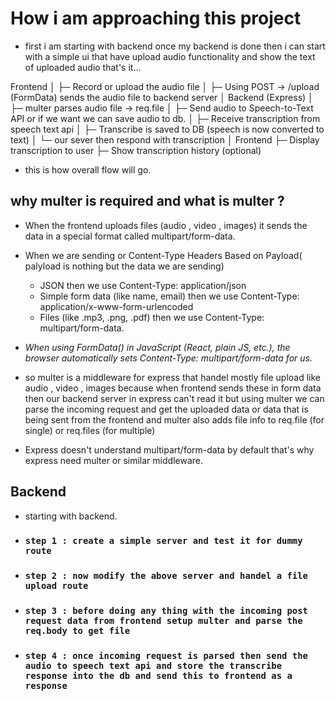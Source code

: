 # How i am approaching this project

* first i am starting with backend once my backend is done then i can start with a simple ui that have upload audio functionality and show the text of uploaded audio that's it...

Frontend
│
├─ Record or upload the audio file
│
├─  Using POST → /upload (FormData) sends the audio file to backend server
│
Backend (Express)
│
├─ multer parses audio file → req.file
│
├─ Send audio to Speech-to-Text API or if we want we can save audio to db.
│
├─ Receive transcription from speech text api
│
├─ Transcribe is saved to DB (speech is now converted to text)
│
└─ our sever then respond with transcription
│
Frontend
├─ Display transcription to user
├─ Show transcription history (optional)

* this is how overall flow will go.

## why multer is required and what is multer ?

* When the frontend uploads files (audio , video , images) it sends the data in a special format called multipart/form-data.
* When we are sending or Content-Type Headers Based on Payload( palyload is nothing but the data we are sending)
  * JSON then we use Content-Type: application/json
  * Simple form data (like name, email) then we use Content-Type: application/x-www-form-urlencoded
  * Files (like .mp3, .png, .pdf)  then we use  Content-Type: multipart/form-data.

* *When using FormData() in JavaScript (React, plain JS, etc.), the browser automatically sets Content-Type: multipart/form-data for us.*

* so multer is a middleware for express that handel mostly file upload like audio , video , images because when frontend sends these in form data then our backend server in express can't read it but using multer we can parse the incoming request and get the uploaded data or data that is being sent from the frontend and multer also adds file info to req.file (for single) or req.files (for multiple)

* Express doesn't understand multipart/form-data by default that's why express need multer or similar middleware.

## Backend

* starting with backend.

* ### `step 1 : create a simple server and test it for dummy route`

* ### `step 2 : now modify the above server and handel a file upload route`

* ### `step 3 : before doing any thing with the incoming post request data from frontend setup multer and parse the req.body to get file`

* ### `step 4 : once incoming request is parsed then send the audio to speech text api and store the transcribe response into the db and send this to frontend as a response`
